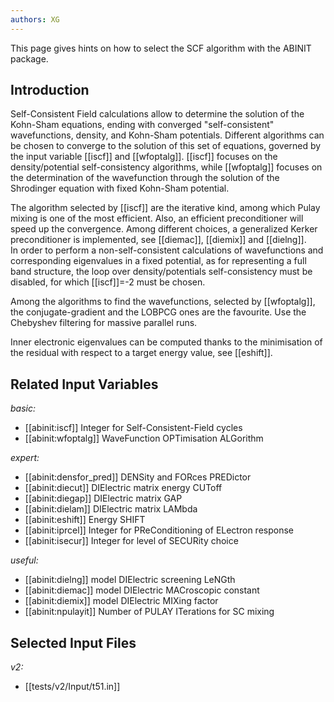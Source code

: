```yaml
---
authors: XG
---
```


<!--
This file is automatically generated by mksite.py. All changes will be lost.
Change the input yaml files or the python code

-->
This page gives hints on how to select the SCF algorithm with the ABINIT package.

## Introduction

Self-Consistent Field calculations allow to determine the solution of the
Kohn-Sham equations, ending with converged "self-consistent" wavefunctions,
density, and Kohn-Sham potentials. Different algorithms can be chosen to
converge to the solution of this set of equations, governed by the input
variable [[iscf]] and [[wfoptalg]]. [[iscf]] focuses on the density/potential
self-consistency algorithms, while [[wfoptalg]] focuses on the determination
of the wavefunction through the solution of the Shrodinger equation with fixed
Kohn-Sham potential.

The algorithm selected by [[iscf]] are the iterative kind, among which Pulay
mixing is one of the most efficient. Also, an efficient preconditioner will
speed up the convergence. Among different choices, a generalized Kerker
preconditioner is implemented, see [[diemac]], [[diemix]] and [[dielng]].  
In order to perform a non-self-consistent calculations of wavefunctions and
corresponding eigenvalues in a fixed potential, as for representing a full
band structure, the loop over density/potentials self-consistency must be
disabled, for which [[iscf]]=-2 must be chosen.

Among the algorithms to find the wavefunctions, selected by [[wfoptalg]], the
conjugate-gradient and the LOBPCG ones are the favourite. Use the Chebyshev
filtering for massive parallel runs.

Inner electronic eigenvalues can be computed thanks to the minimisation of the
residual with respect to a target energy value, see [[eshift]].



## Related Input Variables

*basic:*

- [[abinit:iscf]]  Integer for Self-Consistent-Field cycles
- [[abinit:wfoptalg]]  WaveFunction OPTimisation ALGorithm
 
*expert:*

- [[abinit:densfor_pred]]  DENSity and FORces PREDictor
- [[abinit:diecut]]  DIElectric matrix energy CUToff
- [[abinit:diegap]]  DIElectric matrix GAP
- [[abinit:dielam]]  DIElectric matrix LAMbda
- [[abinit:eshift]]  Energy SHIFT
- [[abinit:iprcel]]  Integer for PReConditioning of ELectron response
- [[abinit:isecur]]  Integer for level of SECURity choice
 
*useful:*

- [[abinit:dielng]]  model DIElectric screening LeNGth
- [[abinit:diemac]]  model DIElectric MACroscopic constant
- [[abinit:diemix]]  model DIElectric MIXing factor
- [[abinit:npulayit]]  Number of PULAY ITerations for SC mixing
 

## Selected Input Files

*v2:*

- [[tests/v2/Input/t51.in]]
 

